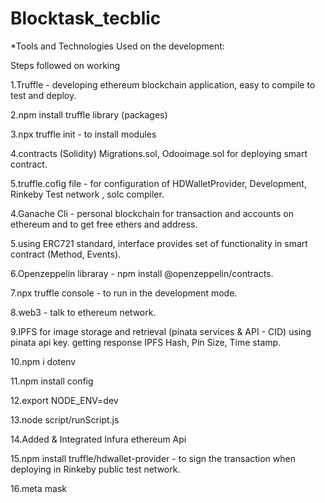 # Blocktask_tecblic
*Tools and Technologies Used on the development:

Steps followed on working

1.Truffle - developing ethereum blockchain application, easy to compile to test and deploy.

2.npm install truffle library (packages)

3.npx truffle init - to install modules 

4.contracts (Solidity)  Migrations.sol, Odooimage.sol for deploying smart contract. 

5.truffle.cofig file - for configuration of HDWalletProvider, Development, Rinkeby Test network , solc compiler.

4.Ganache Cli - personal blockchain for transaction and accounts on ethereum and to get free ethers and address.

5.using ERC721 standard, interface provides set of functionality in smart contract (Method, Events).

6.Openzeppelin libraray - npm install @openzeppelin/contracts. 

7.npx truffle console - to run in the development mode.

8.web3 -  talk to ethereum network. 

9.IPFS for image storage and retrieval (pinata services & API - CID)
using pinata api key. getting response IPFS Hash, Pin Size, Time stamp.

10.npm i dotenv

11.npm install config

12.export NODE_ENV=dev

13.node script/runScript.js

14.Added & Integrated Infura ethereum Api

15.npm install truffle/hdwallet-provider - to sign the transaction when deploying in Rinkeby public test network.

16.meta mask
